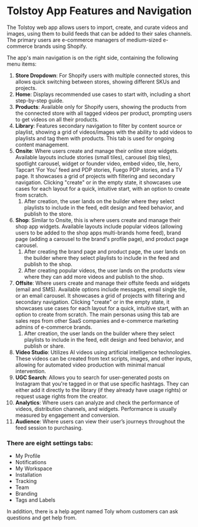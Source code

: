 # Tolstoy App Features and Navigation

The Tolstoy web app allows users to import, create, and curate videos and images, using them to build feeds that can be added to their sales channels. The primary users are e-commerce managers of medium-sized e-commerce brands using Shopify.

The app's main navigation is on the right side, containing the following menu items:

1. **Store Dropdown**: For Shopify users with multiple connected stores, this allows quick switching between stores, showing different SKUs and projects.
2. **Home**: Displays recommended use cases to start with, including a short step-by-step guide.
3. **Products**: Available only for Shopify users, showing the products from the connected store with all tagged videos per product, prompting users to get videos on all their products.
4. **Library**: Features secondary navigation to filter by content source or playlist, showing a grid of videos/images with the ability to add videos to playlists and tag them with products. This tab is used for ongoing content management.
5. **Onsite**: Where users create and manage their online store widgets. Available layouts include stories (small tiles), carousel (big tiles), spotlight carousel, widget or founder video, embed video, tile, hero, Tapcart 'For You' feed and PDP stories, Fuego PDP stories, and a TV page. It showcases a grid of projects with filtering and secondary navigation. Clicking "create" or in the empty state, it showcases use cases for each layout for a quick, intuitive start, with an option to create from scratch.
    1. After creation, the user lands on the builder where they select playlists to include in the feed, edit design and feed behavior, and publish to the store.
6. **Shop**: Similar to Onsite, this is where users create and manage their shop app widgets. Available layouts include popular videos (allowing users to be added to the shop apps multi-brands home feed), brand page (adding a carousel to the brand's profile page), and product page carousel.
    1. After creating the brand page and product page, the user lands on the builder where they select playlists to include in the feed and publish to the shop.
    2. After creating popular videos, the user lands on the products view where they can add more videos and publish to the shop.
7. **Offsite**: Where users create and manage their offsite feeds and widgets (email and SMS). Available options include messages, email single tile, or an email carousel. It showcases a grid of projects with filtering and secondary navigation. Clicking "create" or in the empty state, it showcases use cases for each layout for a quick, intuitive start, with an option to create from scratch. The main personas using this tab are sales reps from other SaaS companies and e-commerce marketing admins of e-commerce brands.
    1. After creation, the user lands on the builder where they select playlists to include in the feed, edit design and feed behavior, and publish or share.
8. **Video Studio**: Utilizes AI videos using artificial intelligence technologies. These videos can be created from text scripts, images, and other inputs, allowing for automated video production with minimal manual intervention.
9. **UGC Search**: Allows you to search for user-generated posts on Instagram that you're tagged in or that use specific hashtags. They can either add it directly to the library (if they already have usage rights) or request usage rights from the creator.
10. **Analytics**: Where users can analyze and check the performance of videos, distribution channels, and widgets. Performance is usually measured by engagement and conversion.
11. **Audience**: Where users can view their user’s journeys throughout the feed session to purchasing.

### There are eight settings tabs:

- My Profile
- Notifications
- My Workspace
- Installation
- Tracking
- Team
- Branding
- Tags and Labels

In addition, there is a help agent named Toly whom customers can ask questions and get help from.

